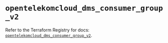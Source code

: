 # `opentelekomcloud_dms_consumer_group_v2`

Refer to the Terraform Registry for docs: [`opentelekomcloud_dms_consumer_group_v2`](https://registry.terraform.io/providers/opentelekomcloud/opentelekomcloud/1.36.43/docs/resources/dms_consumer_group_v2).
